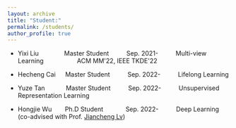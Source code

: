 ```yaml
---
layout: archive
title: "Student:"
permalink: /students/
author_profile: true
---
```

* Yixi Liu &#8195; &#8195; &#8195; Master Student &#8195; &#8195; Sep. 2021- &#8195; &#8195; Multi-view Learning &#8195; &#8195; &#8195; &#8195; ACM MM'22, IEEE TKDE'22
* Hecheng Cai &#8195; Master Student &#8195; &#8195; Sep. 2022- &#8195; &#8195; Lifelong Learning
* Yuze Tan &#8195; &#8195; &#160; Master Student &#8195; &#8195; Sep. 2022- &#8195; &#8195; Unsupervised Representation Learning
* Hongjie Wu &#8195; &#160; Ph.D Student &#8195; &#8195; &#8194; Sep. 2022- &#8195; &#8195; Deep Learning (co-advised with Prof. [Jiancheng Lv](https://cs.scu.edu.cn/info/1303/13767.htm))


 

  <!--
&#160; 空一格
&#8194; 空两格
&#8195; 空四格
注意：不要漏掉分号
-->
